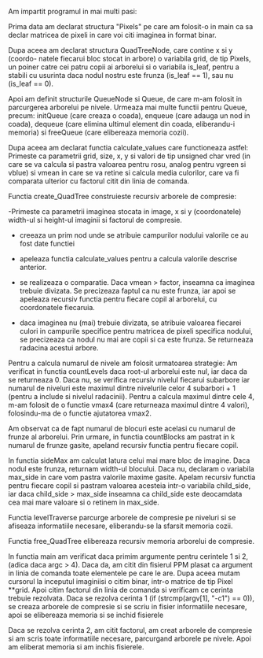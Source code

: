 Am impartit programul in mai multi pasi:

Prima data am declarat structura "Pixels" pe care am folosit-o in main ca sa
declar matricea de pixeli in care voi citi imaginea in format binar.

Dupa aceea am declarat structura QuadTreeNode, care contine x si y (coordo-
natele fiecarui bloc stocat in arbore) o variabila grid, de tip Pixels,
un poiner catre cei patru copii ai arborelui si o variabila is_leaf,
pentru a stabili cu usurinta daca nodul nostru este frunza (is_leaf == 1),
sau nu (is_leaf == 0).


Apoi am definit structurile QueueNode si Queue, de care m-am folosit in
parcurgerea arborelui pe nivele. Urmeaza mai multe functii pentru Queue,
precum: initQueue (care creaza o coada), enqueue (care adauga un nod in
coada), dequeue (care elimina ultimul element din coada, eliberandu-i
memoria) si freeQueue (care elibereaza memoria cozii).


Dupa aceea am declarat functia calculate_values care functioneaza astfel:
Primeste ca parametrii grid, size, x, y si valori de tip unsigned char
vred (in care se va calcula si pastra valoarea pentru rosu, analog pentru
vgreen si vblue) si vmean in care se va retine si calcula media culorilor,
care va fi comparata ulterior cu factorul citit din linia de comanda.


Functia create_QuadTree construieste recursiv arborele de compresie:

-Primeste ca parametrii imaginea stocata in image, x si y (coordonatele)
width-ul si height-ul imaginii si factorul de compresie.

- creeaza un prim nod unde se atribuie campurilor nodului valorile
ce au fost date functiei

- apeleaza functia calculate_values pentru a calcula valorile descrise
anterior.

- se realizeaza o comparatie. Daca vmean > factor, inseamna ca imaginea
trebuie divizata. Se precizeaza faptul ca nu este frunza, iar apoi se
apeleaza recursiv functia pentru fiecare copil al arborelui,
cu coordonatele fiecaruia.

- daca imaginea nu (mai) trebuie divizata, se atribuie valoarea fiecarei
culori in campurile specifice pentru matricea de pixeli specifica
nodului, se precizeaza ca nodul nu mai are copii si ca este frunza.
Se returneaza radacina acestui arbore.


Pentru a calcula numarul de nivele am folosit urmatoarea strategie:
Am verificat in functia countLevels daca root-ul arborelui este nul,
iar daca da se returneaza 0. Daca nu, se verifica recursiv nivelul
fiecarui subarbore iar numarul de niveluri este maximul dintre
nivelurile celor 4 subarbori + 1 (pentru a include si nivelul
radacinii). Pentru a calcula maximul dintre cele 4, m-am folosit de
o functie vmax4 (care returneaza maximul dintre 4 valori),
folosindu-ma de o functie ajutatorea vmax2.

Am observat ca de fapt numarul de blocuri este acelasi cu numarul de
frunze al arborelui. Prin urmare, in functia countBlocks am pastrat
in k numarul de frunze gasite, apeland recursiv functia pentru fiecare
copil.

In functia sideMax am calculat latura celui mai mare bloc de imagine.
Daca nodul este frunza, returnam width-ul blocului. Daca nu,
declaram o variabila max_side in care vom pastra valorile maxime
gasite. Apelam recursiv functia pentru fiecare copil si pastram
valoarea acesteia intr-o variabila child_side, iar daca
child_side > max_side inseamna ca child_side este deocamdata cea
mai mare valoare si o retinem in max_side.

Functia levelTraverse parcurge arborele de compresie pe niveluri si
se afiseaza informatiile necesare, eliberandu-se la sfarsit memoria
cozii.

Functia free_QuadTree elibereaza recursiv memoria arborelui de
compresie.

In functia main am verificat daca primim argumente pentru cerintele
1 si 2, (adica daca argc > 4). Daca da, am citit din fisierul
PPM plasat ca argument in linia de comanda toate elementele pe care
le are. Dupa aceea mutam cursorul la inceputul imaginiisi o citim
binar, intr-o matrice de tip Pixel **grid. Apoi citim factorul
din linia de comanda si verificam ce cerinta trebuie rezolvata.
Daca se rezolva cerinta 1 (if (strcmp(argv[1], "-c1") == 0)),
se creaza arborele de compresie si se scriu in fisier informatiile
necesare, apoi se elibereaza memoria si se inchid fisierele

Daca se rezolva cerinta 2, am citit factorul, am creat arborele de
compresie si am scris toate informatiile necesare, parcurgand
arborele pe nivele. Apoi am eliberat memoria si am inchis fisierele.
